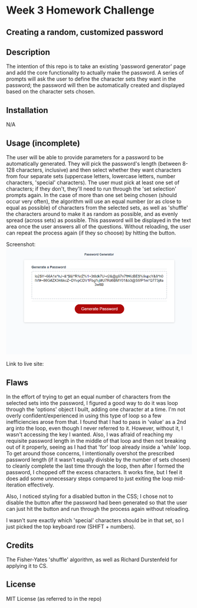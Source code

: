 
# Week 3 Homework Challenge
## Creating a random, customized password

## Description

The intention of this repo is to take an existing 'password generator' page and add the core functionality to actually make the password. A series of prompts will ask the user to define the character sets they want in the password; the password will then be automatically created and displayed based on the character sets chosen.

## Installation

N/A

## Usage (incomplete)

The user will be able to provide parameters for a password to be automatically generated. They will pick the password's length (between 8-128 characters, inclusive) and then select whether they want characters from four separate sets (uppercase letters, lowercase letters, number characters, 'special' characters). The user must pick at least one set of characters; if they don't, they'll need to run through the 'set selection' prompts again. In the case of more than one set being chosen (should occur very often), the algorithm will use an equal number (or as close to equal as possible) of characters from the selected sets, as well as 'shuffle' the characters around to make it as random as possible, and as evenly spread (across sets) as possible. This password will be displayed in the text area once the user answers all of the questions. Without reloading, the user can repeat the process again (if they so choose) by hitting the button.

Screenshot:
![The page with a 'maxed out' RNG password (Max chars, all sets)](/assets/my-mockup.png?raw=true "MAX PASSWORD!")

Link to live site: 

## Flaws

In the effort of trying to get an equal number of characters from the selected sets into the password, I figured a good way to do it was loop through the 'options' object I built, adding one character at a time. I'm not overly confident/experienced in using this type of loop so a few inefficiencies arose from that. I found that I had to pass in 'value' as a 2nd arg into the loop, even though I never referred to it. However, without it, I wasn't accessing the key I wanted. Also, I was afraid of reaching my requisite password length in the middle of that loop and then not breaking out of it properly, seeing as I had that 'for' loop already inside a 'while' loop. To get around those concerns, I intentionally overshot the prescribed password length (if it wasn't equally divisble by the number of sets chosen) to cleanly complete the last time through the loop, then after I formed the password, I chopped off the excess characters. It works fine, but I feel it does add some unnecessary steps compared to just exiting the loop mid-iteration effectively.

Also, I noticed styling for a disabled button in the CSS; I chose not to disable the button after the password had been generated so that the user can just hit the button and run through the process again without reloading.

I wasn't sure exactly which 'special' characters should be in that set, so I just picked the top keyboard row (SHIFT + numbers). 

## Credits

The Fisher-Yates 'shuffle' algorithm, as well as Richard Durstenfeld for applying it to CS.

## License

MIT License (as referred to in the repo)
